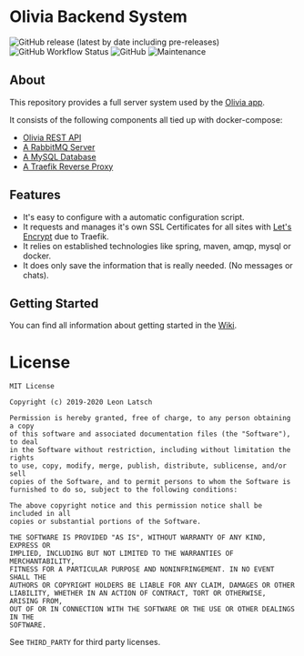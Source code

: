 # Olivia Backend System

![GitHub release (latest by date including pre-releases)](https://img.shields.io/github/v/release/leonlatsch/olivia-backend?include_prereleases&label=version)
![GitHub Workflow Status](https://img.shields.io/github/workflow/status/leonlatsch/olivia-backend/Java%20CI)
![GitHub](https://img.shields.io/github/license/leonlatsch/olivia-backend)
![Maintenance](https://img.shields.io/maintenance/yes/2020)



## About

This repository provides a full server system used by the [Olivia app](https://github.com/leonlatsch/olivia).

It consists of the following components all tied up with docker-compose:

- [Olivia REST API](https://hub.docker.com/r/leonlatsch/olivia-backend)
- [A RabbitMQ Server](https://hub.docker.com/_/rabbitmq)
- [A MySQL Database](https://hub.docker.com/_/mysql)
- [A Traefik Reverse Proxy](https://hub.docker.com/_/traefik)



## Features

- It's easy to configure with a automatic configuration script.
- It requests and manages it's own SSL Certificates for all sites with [Let's Encrypt](https://letsencrypt.org/) due to Traefik.
- It relies on established technologies like spring, maven, amqp, mysql or docker.
- It does only save the information that is really needed. (No messages or chats).



## Getting Started

You can find all information about getting started in the [Wiki](https://olivia.leonlatsch.dev).



License
=======

    MIT License
    
    Copyright (c) 2019-2020 Leon Latsch
    
    Permission is hereby granted, free of charge, to any person obtaining a copy
    of this software and associated documentation files (the "Software"), to deal
    in the Software without restriction, including without limitation the rights
    to use, copy, modify, merge, publish, distribute, sublicense, and/or sell
    copies of the Software, and to permit persons to whom the Software is
    furnished to do so, subject to the following conditions:
    
    The above copyright notice and this permission notice shall be included in all
    copies or substantial portions of the Software.
    
    THE SOFTWARE IS PROVIDED "AS IS", WITHOUT WARRANTY OF ANY KIND, EXPRESS OR
    IMPLIED, INCLUDING BUT NOT LIMITED TO THE WARRANTIES OF MERCHANTABILITY,
    FITNESS FOR A PARTICULAR PURPOSE AND NONINFRINGEMENT. IN NO EVENT SHALL THE
    AUTHORS OR COPYRIGHT HOLDERS BE LIABLE FOR ANY CLAIM, DAMAGES OR OTHER
    LIABILITY, WHETHER IN AN ACTION OF CONTRACT, TORT OR OTHERWISE, ARISING FROM,
    OUT OF OR IN CONNECTION WITH THE SOFTWARE OR THE USE OR OTHER DEALINGS IN THE
    SOFTWARE.

See `THIRD_PARTY` for third party licenses.
